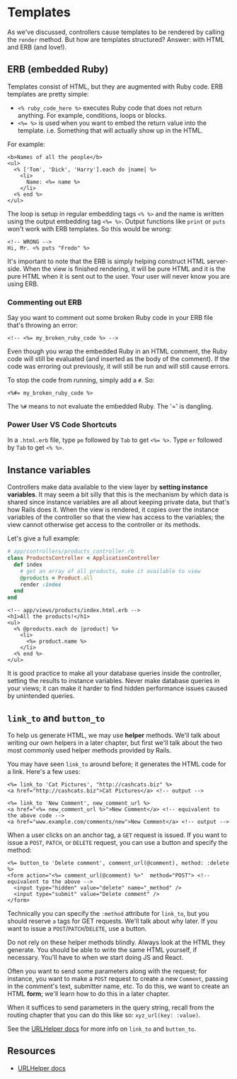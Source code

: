 # Templates

As we've discussed, controllers cause templates to be rendered by
calling the `render` method. But how are templates structured? Answer:
with HTML and ERB (and love!).

## ERB (embedded Ruby)

Templates consist of HTML, but they are augmented with Ruby code. ERB
templates are pretty simple:

* `<% ruby_code_here %>` executes Ruby code that does not return
  anything. For example, conditions, loops or blocks.
* `<%= %>` is used when you want to embed the return value into the
  template. i.e. Something that will actually show up in the HTML.

For example:

```erb
<b>Names of all the people</b>
<ul>
  <% ['Tom', 'Dick', 'Harry'].each do |name| %>
    <li>
      Name: <%= name %>
    </li>
  <% end %>
</ul>
```

The loop is setup in regular embedding tags `<% %>` and the name is
written using the output embedding tag `<%= %>`. Output functions like
`print` or `puts` won't work with ERB templates. So this would be
wrong:

```erb
<!-- WRONG -->
Hi, Mr. <% puts "Frodo" %>
```

It's important to note that the ERB is simply helping construct HTML
server-side.  When the view is finished rendering, it will be pure
HTML and it is the pure HTML when it is sent out to the user. Your
user will never know you are using ERB.

### Commenting out ERB

Say you want to comment out some broken Ruby code in your ERB file
that's throwing an error:

```erb
<!-- <%= my_broken_ruby_code %> -->
```

Even though you wrap the embedded Ruby in an HTML comment, the Ruby
code will still be evaluated (and inserted as the body of the
comment). If the code was erroring out previously, it will still be
run and will still cause errors.

To stop the code from running, simply add a `#`. So:

```erb
<%#= my_broken_ruby_code %>
```

The `%#` means to not evaluate the embedded Ruby. The '=' is dangling.

### Power User VS Code Shortcuts

In a `.html.erb` file, type `pe` followed by `Tab` to get `<%= %>`. Type `er` followed by `Tab` to get `<% %>`.

## Instance variables

Controllers make data available to the view layer by **setting
instance variables**. It may seem a bit silly that this is the
mechanism by which data is shared since instance variables are all
about keeping private data, but that's how Rails does it. When the
view is rendered, it copies over the instance variables of the
controller so that the view has access to the variables; the view
cannot otherwise get access to the controller or its methods.

Let's give a full example:

```ruby
# app/controllers/products_controller.rb
class ProductsController < ApplicationController
  def index
    # get an array of all products, make it available to view
    @products = Product.all
    render :index
  end
end
```

```erb
<!-- app/views/products/index.html.erb -->
<h1>All the products!</h1>
<ul>
  <% @products.each do |product| %>
    <li>
      <%= product.name %>
    </li>
  <% end %>
</ul>
```

It is good practice to make all your database queries inside the
controller, setting the results to instance variables. Never make
database queries in your views; it can make it harder to find hidden
performance issues caused by unintended queries.

## `link_to` and `button_to`

To help us generate HTML, we may use **helper** methods. We'll talk
about writing our own helpers in a later chapter, but first we'll talk
about the two most commonly used helper methods provided by Rails.

You may have seen `link_to` around before; it generates the HTML code
for a link. Here's a few uses:

```erb
<%= link_to 'Cat Pictures', "http://cashcats.biz" %>
<a href="http://cashcats.biz">Cat Pictures</a> <!-- output -->

<%= link_to 'New Comment', new_comment_url %>
<a href="<%= new_comment_url %>">New Comment</a> <!-- equivalent to the above code -->
<a href="www.example.com/comments/new">New Comment</a> <!-- output -->
```

When a user clicks on an anchor tag, a `GET` request is issued. If you
want to issue a `POST`, `PATCH`, or `DELETE` request, you can use a
button and specify the method:

```erb
<%= button_to 'Delete comment', comment_url(@comment), method: :delete %>
<form action="<%= comment_url(@comment) %>"  method="POST"> <!-- equivalent to the above -->
  <input type="hidden" value="delete" name="_method" />
  <input type="submit" value="Delete comment" />
</form>
```

Technically you can specify the `:method` attribute for `link_to`, but
you should reserve `a` tags for GET requests. We'll talk about why
later. If you want to issue a `POST`/`PATCH`/`DELETE`, use a button.

Do not rely on these helper methods blindly. Always look at the HTML
they generate. You should be able to write the same HTML yourself, if
necessary. You'll have to when we start doing JS and React.

Often you want to send some parameters along with the request; for
instance, you want to make a `POST` request to create a new
`Comment`, passing in the comment's text, submitter name, etc. To do this,
we want to create an HTML **form**; we'll learn how to do this in a
later chapter.

When it suffices to send parameters in the query string, recall from
the routing chapter that you can do this like so: `xyz_url(key:
:value)`.

See the [URLHelper docs][url-helper-docs] for more info on `link_to`
and `button_to`.

## Resources

* [URLHelper docs][url-helper-docs]

[url-helper-docs]: http://api.rubyonrails.org/classes/ActionView/Helpers/UrlHelper.html
